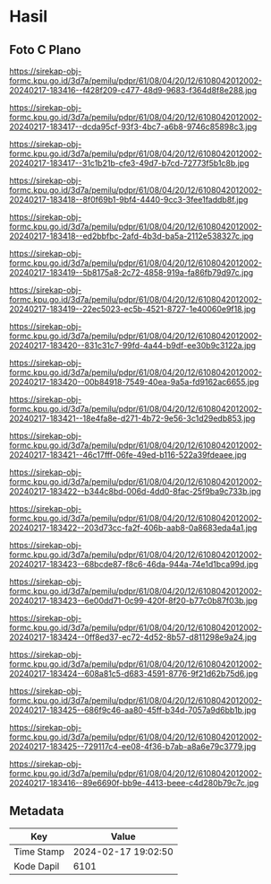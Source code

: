 # Hasil

## Foto C Plano

https://sirekap-obj-formc.kpu.go.id/3d7a/pemilu/pdpr/61/08/04/20/12/6108042012002-20240217-183416--f428f209-c477-48d9-9683-f364d8f8e288.jpg

https://sirekap-obj-formc.kpu.go.id/3d7a/pemilu/pdpr/61/08/04/20/12/6108042012002-20240217-183417--dcda95cf-93f3-4bc7-a6b8-9746c85898c3.jpg

https://sirekap-obj-formc.kpu.go.id/3d7a/pemilu/pdpr/61/08/04/20/12/6108042012002-20240217-183417--31c1b21b-cfe3-49d7-b7cd-72773f5b1c8b.jpg

https://sirekap-obj-formc.kpu.go.id/3d7a/pemilu/pdpr/61/08/04/20/12/6108042012002-20240217-183418--8f0f69b1-9bf4-4440-9cc3-3fee1faddb8f.jpg

https://sirekap-obj-formc.kpu.go.id/3d7a/pemilu/pdpr/61/08/04/20/12/6108042012002-20240217-183418--ed2bbfbc-2afd-4b3d-ba5a-2112e538327c.jpg

https://sirekap-obj-formc.kpu.go.id/3d7a/pemilu/pdpr/61/08/04/20/12/6108042012002-20240217-183419--5b8175a8-2c72-4858-919a-fa86fb79d97c.jpg

https://sirekap-obj-formc.kpu.go.id/3d7a/pemilu/pdpr/61/08/04/20/12/6108042012002-20240217-183419--22ec5023-ec5b-4521-8727-1e40060e9f18.jpg

https://sirekap-obj-formc.kpu.go.id/3d7a/pemilu/pdpr/61/08/04/20/12/6108042012002-20240217-183420--831c31c7-99fd-4a44-b9df-ee30b9c3122a.jpg

https://sirekap-obj-formc.kpu.go.id/3d7a/pemilu/pdpr/61/08/04/20/12/6108042012002-20240217-183420--00b84918-7549-40ea-9a5a-fd9162ac6655.jpg

https://sirekap-obj-formc.kpu.go.id/3d7a/pemilu/pdpr/61/08/04/20/12/6108042012002-20240217-183421--18e4fa8e-d271-4b72-9e56-3c1d29edb853.jpg

https://sirekap-obj-formc.kpu.go.id/3d7a/pemilu/pdpr/61/08/04/20/12/6108042012002-20240217-183421--46c17fff-06fe-49ed-b116-522a39fdeaee.jpg

https://sirekap-obj-formc.kpu.go.id/3d7a/pemilu/pdpr/61/08/04/20/12/6108042012002-20240217-183422--b344c8bd-006d-4dd0-8fac-25f9ba9c733b.jpg

https://sirekap-obj-formc.kpu.go.id/3d7a/pemilu/pdpr/61/08/04/20/12/6108042012002-20240217-183422--203d73cc-fa2f-406b-aab8-0a8683eda4a1.jpg

https://sirekap-obj-formc.kpu.go.id/3d7a/pemilu/pdpr/61/08/04/20/12/6108042012002-20240217-183423--68bcde87-f8c6-46da-944a-74e1d1bca99d.jpg

https://sirekap-obj-formc.kpu.go.id/3d7a/pemilu/pdpr/61/08/04/20/12/6108042012002-20240217-183423--6e00dd71-0c99-420f-8f20-b77c0b87f03b.jpg

https://sirekap-obj-formc.kpu.go.id/3d7a/pemilu/pdpr/61/08/04/20/12/6108042012002-20240217-183424--0ff8ed37-ec72-4d52-8b57-d811298e9a24.jpg

https://sirekap-obj-formc.kpu.go.id/3d7a/pemilu/pdpr/61/08/04/20/12/6108042012002-20240217-183424--608a81c5-d683-4591-8776-9f21d62b75d6.jpg

https://sirekap-obj-formc.kpu.go.id/3d7a/pemilu/pdpr/61/08/04/20/12/6108042012002-20240217-183425--686f9c46-aa80-45ff-b34d-7057a9d6bb1b.jpg

https://sirekap-obj-formc.kpu.go.id/3d7a/pemilu/pdpr/61/08/04/20/12/6108042012002-20240217-183425--729117c4-ee08-4f36-b7ab-a8a6e79c3779.jpg

https://sirekap-obj-formc.kpu.go.id/3d7a/pemilu/pdpr/61/08/04/20/12/6108042012002-20240217-183416--89e6690f-bb9e-4413-beee-c4d280b79c7c.jpg


## Metadata

| Key        | Value               |
| ---------- | ------------------- |
| Time Stamp | 2024-02-17 19:02:50 |
| Kode Dapil | 6101                |




